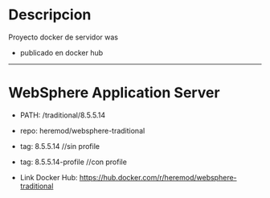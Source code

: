 
# Descripcion

Proyecto docker de servidor was  
* publicado en docker hub 
***
# WebSphere Application Server
* PATH: /traditional/8.5.5.14
* repo: heremod/websphere-traditional
* tag: 8.5.5.14 //sin profile
* tag: 8.5.5.14-profile //con profile

* Link Docker Hub: https://hub.docker.com/r/heremod/websphere-traditional